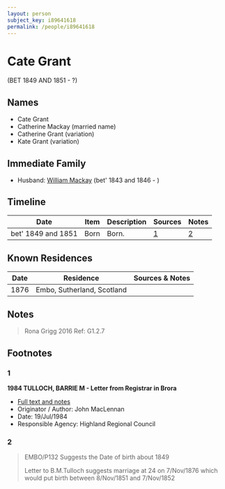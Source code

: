 ```yaml
---
layout: person
subject_key: i89641618
permalink: /people/i89641618
---
```


# Cate Grant
(BET 1849 AND 1851 - ?)

## Names

* Cate Grant
* Catherine Mackay (married name)
* Catherine Grant (variation)
* Kate Grant (variation)

## Immediate Family

* Husband: [William Mackay](./@99871003@-william-mackay-b1843~1846-d.md) (bet' 1843 and 1846 - )

## Timeline

Date | Item | Description | Sources | Notes
---|---|---|---|---
bet' 1849 and 1851 | Born | Born. | [1](#1) | [2](#2)

## Known Residences

Date | Residence | Sources & Notes
---|---|---
1876 | Embo, Sutherland, Scotland | 

## Notes

> Rona Grigg 2016 Ref: G1.2.7
>


## Footnotes

### 1

**1984 TULLOCH, BARRIE M - Letter from Registrar in Brora**

* [Full text and notes](../sources/@94133243@-1984-tulloch,-barrie-m-letter-from-registrar-in-brora.md)
* Originator / Author: John MacLennan
* Date: 19/Jul/1984
* Responsible Agency: Highland Regional Council

### 2

> EMBO/P132 Suggests the Date of birth about 1849
>
> Letter to B.M.Tulloch suggests marriage at 24 on 7/Nov/1876 which would put birth between 8/Nov/1851 and 7/Nov/1852
>


